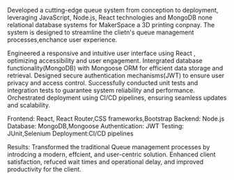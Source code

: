 Developed a cutting-edge queue system from conception to deployment, leveraging JavaScript, Node.js, React technologies and MongoDB none relational database systems
for MakerSpace a 3D printing conpnay.
  The system is designed to streamline the clietn's queue management processes,enchance user experience.

  Engineered a responsive and intuitive user interface using React , optimizing accessibility and user engagement.
  Intergrated database functionality(MongoDB) with Mongoose ORM for efficient data storage and retrieval.
  Designed secure authentication mechanisms(JWT) to ensure user privacy and access control.
  Successfully conducted unit tests and integration tests to guarantee system reliability and performance.
  Orchestrated deployment using CI/CD pipelines, ensuring seamless updates and scalability.

  Frontend: React, React Router,CSS frameworks,Bootstrap
  Backend: Node.js
  Database: MongoDB,Mongoose
  Authentication: JWT
  Testing: JUnit,Selenium
  Deployment:CI/CD pipelines

  Results:
    Transformed the traditional Queue management processes by introdcing a modern, effcient, and user-centric solution.
    Enhanced client satisfaction, refuced wait times and operational delay, and improved productivity for the client.
